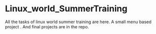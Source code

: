 # Linux_world_SummerTraining
All the tasks of linux world summer training are here.
A small menu based project .
And final projects are in the repo.
